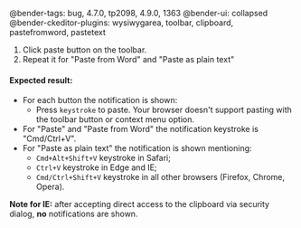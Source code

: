 @bender-tags: bug, 4.7.0, tp2098, 4.9.0, 1363
@bender-ui: collapsed
@bender-ckeditor-plugins: wysiwygarea, toolbar, clipboard, pastefromword, pastetext

1. Click paste button on the toolbar.
2. Repeat it for "Paste from Word" and "Paste as plain text"

#### Expected result:
* For each button the notification is shown:
	* Press `keystroke` to paste. Your browser doesn't support pasting with the toolbar button or context menu option.
* For "Paste" and "Paste from Word" the notification keystroke is "Cmd/Ctrl+V".
* For "Paste as plain text" the notification is shown mentioning:
	* `Cmd+Alt+Shift+V` keystroke in Safari;
	* `Ctrl+V` keystroke in Edge and IE;
	* `Cmd/Ctrl+Shift+V` keystroke in all other browsers (Firefox, Chrome, Opera).

**Note for IE:** after accepting direct access to the clipboard via security dialog, **no** notifications are shown.
